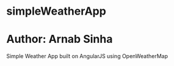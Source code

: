 # simpleWeatherApp
# Author: Arnab Sinha
Simple Weather App built on AngularJS using OpenWeatherMap

